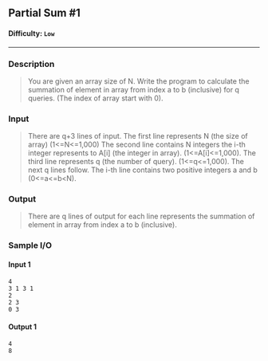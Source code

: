 ## Partial Sum #1
#### Difficulty: `Low`
- - -
### Description
> You are given an array size of N. Write the program to calculate the summation of element in array from index a to b (inclusive) for q queries. (The index of array start with 0).

### Input
>There are q+3 lines of input.
The first line represents N (the size of array) (1<=N<=1,000)
The second line contains N integers the i-th integer represents to A[i] (the integer in array). (1<=A[i]<=1,000).
The third line represents q (the number of query). (1<=q<=1,000).
The next q lines follow. The i-th line contains two positive integers a and b (0<=a<=b<N).

### Output
>There are q lines of output for each line represents the summation of element in array from index a to b (inclusive).

### Sample I/O
#### Input 1
```
4
3 1 3 1
2
2 3
0 3
```
#### Output 1
```
4
8
```

